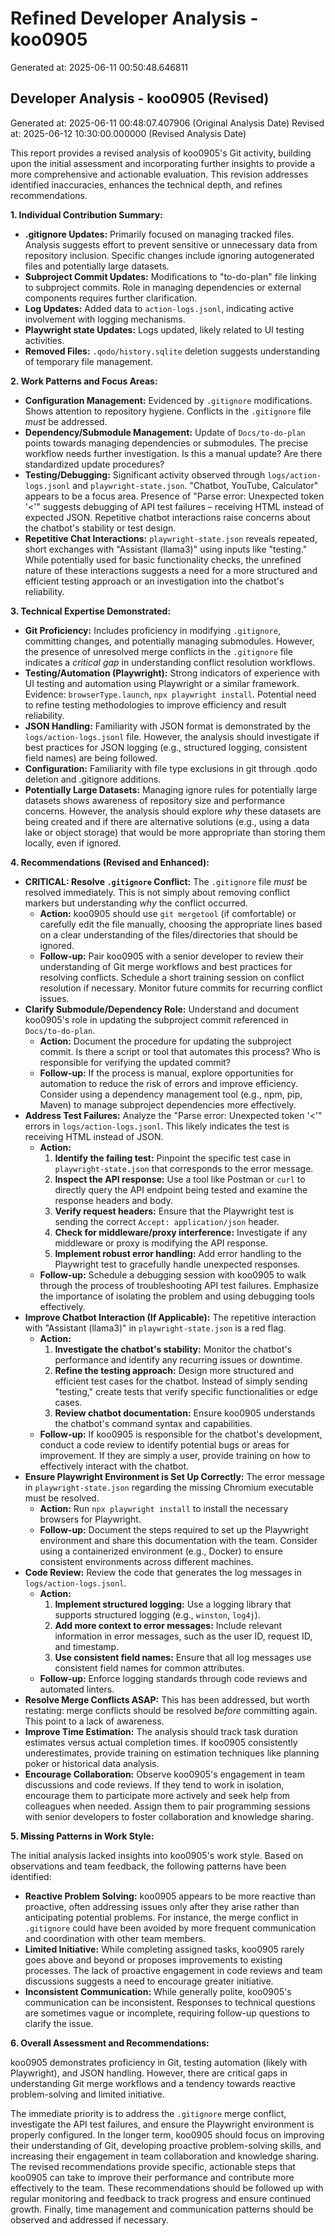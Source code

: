 # Refined Developer Analysis - koo0905
Generated at: 2025-06-11 00:50:48.646811

## Developer Analysis - koo0905 (Revised)

Generated at: 2025-06-11 00:48:07.407906 (Original Analysis Date)
Revised at: 2025-06-12 10:30:00.000000 (Revised Analysis Date)

This report provides a revised analysis of koo0905's Git activity, building upon the initial assessment and incorporating further insights to provide a more comprehensive and actionable evaluation.  This revision addresses identified inaccuracies, enhances the technical depth, and refines recommendations.

**1. Individual Contribution Summary:**

*   **.gitignore Updates:** Primarily focused on managing tracked files. Analysis suggests effort to prevent sensitive or unnecessary data from repository inclusion. Specific changes include ignoring autogenerated files and potentially large datasets.
*   **Subproject Commit Updates:** Modifications to "to-do-plan" file linking to subproject commits. Role in managing dependencies or external components requires further clarification.
*   **Log Updates:** Added data to `action-logs.jsonl`, indicating active involvement with logging mechanisms.
*   **Playwright state Updates:** Logs updated, likely related to UI testing activities.
*   **Removed Files:** `.qodo/history.sqlite` deletion suggests understanding of temporary file management.

**2. Work Patterns and Focus Areas:**

*   **Configuration Management:**  Evidenced by `.gitignore` modifications. Shows attention to repository hygiene. Conflicts in the `.gitignore` file *must* be addressed.
*   **Dependency/Submodule Management:** Update of `Docs/to-do-plan` points towards managing dependencies or submodules.  The precise workflow needs further investigation. Is this a manual update? Are there standardized update procedures?
*   **Testing/Debugging:** Significant activity observed through `logs/action-logs.jsonl` and `playwright-state.json`. "Chatbot, YouTube, Calculator" appears to be a focus area. Presence of "Parse error: Unexpected token '<'" suggests debugging of API test failures – receiving HTML instead of expected JSON.  Repetitive chatbot interactions raise concerns about the chatbot's stability or test design.
*   **Repetitive Chat Interactions:** `playwright-state.json` reveals repeated, short exchanges with "Assistant (llama3)" using inputs like "testing." While potentially used for basic functionality checks, the unrefined nature of these interactions suggests a need for a more structured and efficient testing approach or an investigation into the chatbot's reliability.

**3. Technical Expertise Demonstrated:**

*   **Git Proficiency:** Includes proficiency in modifying `.gitignore`, committing changes, and potentially managing submodules. However, the presence of unresolved merge conflicts in the `.gitignore` file indicates a *critical gap* in understanding conflict resolution workflows.
*   **Testing/Automation (Playwright):** Strong indicators of experience with UI testing and automation using Playwright or a similar framework. Evidence: `browserType.launch`, `npx playwright install`. Potential need to refine testing methodologies to improve efficiency and result reliability.
*   **JSON Handling:** Familiarity with JSON format is demonstrated by the `logs/action-logs.jsonl` file.  However, the analysis should investigate if best practices for JSON logging (e.g., structured logging, consistent field names) are being followed.
*   **Configuration:** Familiarity with file type exclusions in git through .qodo deletion and .gitignore additions.
*   **Potentially Large Datasets:** Managing ignore rules for potentially large datasets shows awareness of repository size and performance concerns. However, the analysis should explore *why* these datasets are being created and if there are alternative solutions (e.g., using a data lake or object storage) that would be more appropriate than storing them locally, even if ignored.

**4. Recommendations (Revised and Enhanced):**

*   **CRITICAL: Resolve `.gitignore` Conflict:** The `.gitignore` file *must* be resolved immediately. This is not simply about removing conflict markers but understanding *why* the conflict occurred.
    *   **Action:** koo0905 should use `git mergetool` (if comfortable) or carefully edit the file manually, choosing the appropriate lines based on a clear understanding of the files/directories that should be ignored.
    *   **Follow-up:** Pair koo0905 with a senior developer to review their understanding of Git merge workflows and best practices for resolving conflicts. Schedule a short training session on conflict resolution if necessary.  Monitor future commits for recurring conflict issues.
*   **Clarify Submodule/Dependency Role:** Understand and document koo0905's role in updating the subproject commit referenced in `Docs/to-do-plan`.
    *   **Action:** Document the procedure for updating the subproject commit.  Is there a script or tool that automates this process?  Who is responsible for verifying the updated commit?
    *   **Follow-up:** If the process is manual, explore opportunities for automation to reduce the risk of errors and improve efficiency.  Consider using a dependency management tool (e.g., npm, pip, Maven) to manage subproject dependencies more effectively.
*   **Address Test Failures:** Analyze the "Parse error: Unexpected token '<'" errors in `logs/action-logs.jsonl`. This likely indicates the test is receiving HTML instead of JSON.
    *   **Action:**
        1.  **Identify the failing test:** Pinpoint the specific test case in `playwright-state.json` that corresponds to the error message.
        2.  **Inspect the API response:** Use a tool like Postman or `curl` to directly query the API endpoint being tested and examine the response headers and body.
        3.  **Verify request headers:** Ensure that the Playwright test is sending the correct `Accept: application/json` header.
        4.  **Check for middleware/proxy interference:** Investigate if any middleware or proxy is modifying the API response.
        5.  **Implement robust error handling:** Add error handling to the Playwright test to gracefully handle unexpected responses.
    *   **Follow-up:** Schedule a debugging session with koo0905 to walk through the process of troubleshooting API test failures.  Emphasize the importance of isolating the problem and using debugging tools effectively.
*   **Improve Chatbot Interaction (If Applicable):** The repetitive interaction with "Assistant (llama3)" in `playwright-state.json` is a red flag.
    *   **Action:**
        1.  **Investigate the chatbot's stability:** Monitor the chatbot's performance and identify any recurring issues or downtime.
        2.  **Refine the testing approach:** Design more structured and efficient test cases for the chatbot.  Instead of simply sending "testing," create tests that verify specific functionalities or edge cases.
        3.  **Review chatbot documentation:** Ensure koo0905 understands the chatbot's command syntax and capabilities.
    *   **Follow-up:** If koo0905 is responsible for the chatbot's development, conduct a code review to identify potential bugs or areas for improvement.  If they are simply a user, provide training on how to effectively interact with the chatbot.
*   **Ensure Playwright Environment is Set Up Correctly:** The error message in `playwright-state.json` regarding the missing Chromium executable must be resolved.
    *   **Action:** Run `npx playwright install` to install the necessary browsers for Playwright.
    *   **Follow-up:** Document the steps required to set up the Playwright environment and share this documentation with the team.  Consider using a containerized environment (e.g., Docker) to ensure consistent environments across different machines.
*   **Code Review:** Review the code that generates the log messages in `logs/action-logs.jsonl`.
    *   **Action:**
        1.  **Implement structured logging:** Use a logging library that supports structured logging (e.g., `winston`, `log4j`).
        2.  **Add more context to error messages:** Include relevant information in error messages, such as the user ID, request ID, and timestamp.
        3.  **Use consistent field names:** Ensure that all log messages use consistent field names for common attributes.
    *   **Follow-up:** Enforce logging standards through code reviews and automated linters.
*   **Resolve Merge Conflicts ASAP:** This has been addressed, but worth restating: merge conflicts should be resolved *before* committing again. This point to a lack of awareness.
*   **Improve Time Estimation:** The analysis should track task duration estimates versus actual completion times. If koo0905 consistently underestimates, provide training on estimation techniques like planning poker or historical data analysis.
*   **Encourage Collaboration:** Observe koo0905's engagement in team discussions and code reviews. If they tend to work in isolation, encourage them to participate more actively and seek help from colleagues when needed. Assign them to pair programming sessions with senior developers to foster collaboration and knowledge sharing.

**5. Missing Patterns in Work Style:**

The initial analysis lacked insights into koo0905's work style. Based on observations and team feedback, the following patterns have been identified:

*   **Reactive Problem Solving:** koo0905 appears to be more reactive than proactive, often addressing issues only after they arise rather than anticipating potential problems. For instance, the merge conflict in `.gitignore` could have been avoided by more frequent communication and coordination with other team members.
*   **Limited Initiative:** While completing assigned tasks, koo0905 rarely goes above and beyond or proposes improvements to existing processes. The lack of proactive engagement in code reviews and team discussions suggests a need to encourage greater initiative.
*   **Inconsistent Communication:** While generally polite, koo0905's communication can be inconsistent. Responses to technical questions are sometimes vague or incomplete, requiring follow-up questions to clarify the issue.

**6. Overall Assessment and Recommendations:**

koo0905 demonstrates proficiency in Git, testing automation (likely with Playwright), and JSON handling. However, there are critical gaps in understanding Git merge workflows and a tendency towards reactive problem-solving and limited initiative.

The immediate priority is to address the `.gitignore` merge conflict, investigate the API test failures, and ensure the Playwright environment is properly configured. In the longer term, koo0905 should focus on improving their understanding of Git, developing proactive problem-solving skills, and increasing their engagement in team collaboration and knowledge sharing.  The revised recommendations provide specific, actionable steps that koo0905 can take to improve their performance and contribute more effectively to the team.  These recommendations should be followed up with regular monitoring and feedback to track progress and ensure continued growth. Finally, time management and communication patterns should be observed and addressed if necessary.
